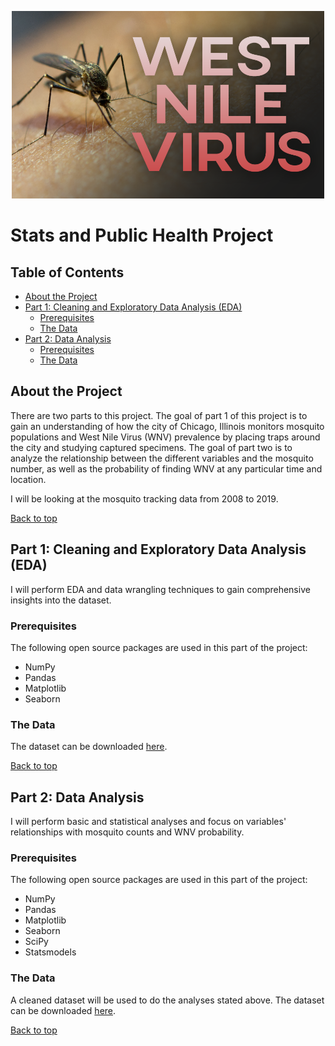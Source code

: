 <p align="center"> 
  <img src="west_nile_virus.png" alt="West Nile Virus" width=500px" height="300px">
</p>

# Stats and Public Health Project

## Table of Contents
- [About the Project](#about-the-project)
- [Part 1: Cleaning and Exploratory Data Analysis (EDA)](#part-1-cleaning-and-eda)
  - [Prerequisites](#p1-prerequisites)
  - [The Data](#p1-the-data)
- [Part 2: Data Analysis](#part-2-data-analysis)
  - [Prerequisites](#p2-prerequisites)
  - [The Data](#p2-the-data)

## About the Project
There are two parts to this project. The goal of part 1 of this project is to gain an understanding of how the city of Chicago, Illinois monitors mosquito populations and West Nile Virus (WNV) prevalence by placing traps around the city and studying captured specimens. The goal of part two is to analyze the relationship between the different variables and the mosquito number, as well as the probability of finding WNV at any particular time and location.

I will be looking at the mosquito tracking data from 2008 to 2019.

[Back to top](#table-of-contents)

## Part 1: Cleaning and Exploratory Data Analysis (EDA)
<a name="part-1-cleaning-and-eda"></a>
I will perform EDA and data wrangling techniques to gain comprehensive insights into the dataset.

### Prerequisites
<a name="p1-prerequisites"></a>
The following open source packages are used in this part of the project:

- NumPy
- Pandas
- Matplotlib
- Seaborn

### The Data
<a name="p1-the-data"></a>
The dataset can be downloaded [here](https://docs.google.com/uc?export=download&id=159teLRYzRf8tbAUwlKZw_W68MGsn8gfR).

[Back to top](#table-of-contents)

## Part 2: Data Analysis
<a name="part-2-data-analysis"></a>
I will perform basic and statistical analyses and focus on variables' relationships with mosquito counts and WNV probability.

### Prerequisites
<a name="p2-prerequisites"></a>
The following open source packages are used in this part of the project:

- NumPy
- Pandas
- Matplotlib
- Seaborn
- SciPy
- Statsmodels

### The Data
<a name="p2-the-data"></a>
A cleaned dataset will be used to do the analyses stated above. The dataset can be downloaded [here](https://drive.google.com/file/d/1-iDftvcCuJ_uVR34ON2q4qCbBAla9IyH/view?usp=drive_link).

[Back to top](#table-of-contents)
